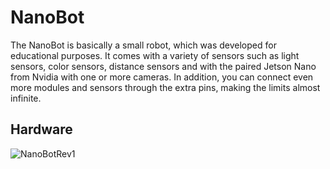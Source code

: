 # NanoBot

The NanoBot is basically a small robot, which was developed for educational purposes. It comes with a variety of sensors such as light sensors, color sensors, distance sensors and with the paired Jetson Nano from Nvidia with one or more cameras. In addition, you can connect even more modules and sensors through the extra pins, making the limits almost infinite. 

## Hardware
![NanoBotRev1](https://github.com/codemarv42/GeigerOS/blob/main/Media/GMZ-04/GMZ-04_Geh%C3%A4use_2021-Feb-19_08-49-14PM-000_2.png)
